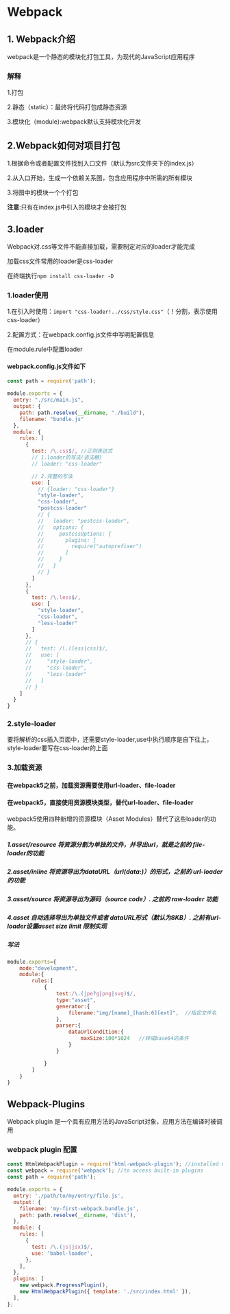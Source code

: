 # Webpack

## 1. Webpack介绍

webpack是一个静态的模块化打包工具，为现代的JavaScript应用程序

### 解释

1.打包

2.静态（static）：最终将代码打包成静态资源

3.模块化（module):webpack默认支持模块化开发

## 2.Webpack如何对项目打包

1.根据命令或者配置文件找到入口文件（默认为src文件夹下的index.js）

2.从入口开始，生成一个依赖关系图，包含应用程序中所需的所有模块

3.将图中的模块一个个打包

**注意**:只有在index.js中引入的模块才会被打包

## 3.loader

Webpack对.css等文件不能直接加载，需要制定对应的loader才能完成

加载css文件常用的loader是css-loader

在终端执行```npm install css-loader -D```

### 1.loader使用

1.在引入时使用：```import "css-loader!../css/style.css"```（！分割，表示使用css-loader）

2.配置方式：在webpack.config.js文件中写明配置信息

在module.rule中配置loader

#### webpack.config.js文件如下

```js
const path = require('path');

module.exports = {
  entry: "./src/main.js",
  output: {
    path: path.resolve(__dirname, "./build"),
    filename: "bundle.js"
  },
  module: {
    rules: [
      {
        test: /\.css$/, //正则表达式
        // 1.loader的写法(语法糖)
        // loader: "css-loader"

        // 2.完整的写法
        use: [
          // {loader: "css-loader"}
          "style-loader",
          "css-loader",
          "postcss-loader"
          // {
          //   loader: "postcss-loader",
          //   options: {
          //     postcssOptions: {
          //       plugins: [
          //         require("autoprefixer")
          //       ]
          //     }
          //   }
          // }
        ]
      },
      {
        test: /\.less$/,
        use: [
          "style-loader",
          "css-loader",
          "less-loader"
        ]
      },
      // {
      //   test: /\.(less|css)$/,
      //   use: [
      //     "style-loader",
      //     "css-loader",
      //     "less-loader"
      //   ]
      // }
    ]
  }
}
```

### 2.style-loader

要将解析的css插入页面中，还需要style-loader,use中执行顺序是自下往上，style-loader要写在css-loader的上面

### 3.加载资源

#### 在webpack5之前，加载资源需要使用url-loader、file-loader

#### 在webpack5，直接使用资源模块类型，替代url-loader、file-loader

webpack5使用四种新增的资源模块（Asset Modules）替代了这些loader的功能。

##### 1.asset/resource 将资源分割为单独的文件，并导出url，就是之前的 file-loader的功能

##### 2.asset/inline 将资源导出为dataURL（url(data:)）的形式，之前的 url-loader的功能

##### 3.asset/source 将资源导出为源码（source code）. 之前的 raw-loader 功能

##### 4.asset 自动选择导出为单独文件或者 dataURL形式（默认为8KB）. 之前有url-loader设置asset size limit 限制实现

##### 写法

```js
module.exports={
    mode:"development",
    module:{
        rules:[
            {
                test:/\.(jpe?g|png|svg)$/,
                type:"asset",
                generator:{
                    filename:"img/[name]_[hash:6][ext]",  //指定文件名
                },
                parser:{
                    dataUrlCondition:{
                        maxSize:100*1024   //转成base64的条件
                    }
                }

            }
        ]
    }
}
```
## Webpack-Plugins

Webpack plugin 是一个具有应用方法的JavaScript对象，应用方法在编译时被调用

### webpack plugin 配置
```js
const HtmlWebpackPlugin = require('html-webpack-plugin'); //installed via npm
const webpack = require('webpack'); //to access built-in plugins
const path = require('path');

module.exports = {
  entry: './path/to/my/entry/file.js',
  output: {
    filename: 'my-first-webpack.bundle.js',
    path: path.resolve(__dirname, 'dist'),
  },
  module: {
    rules: [
      {
        test: /\.(js|jsx)$/,
        use: 'babel-loader',
      },
    ],
  },
  plugins: [
    new webpack.ProgressPlugin(),
    new HtmlWebpackPlugin({ template: './src/index.html' }),
  ],
};
```